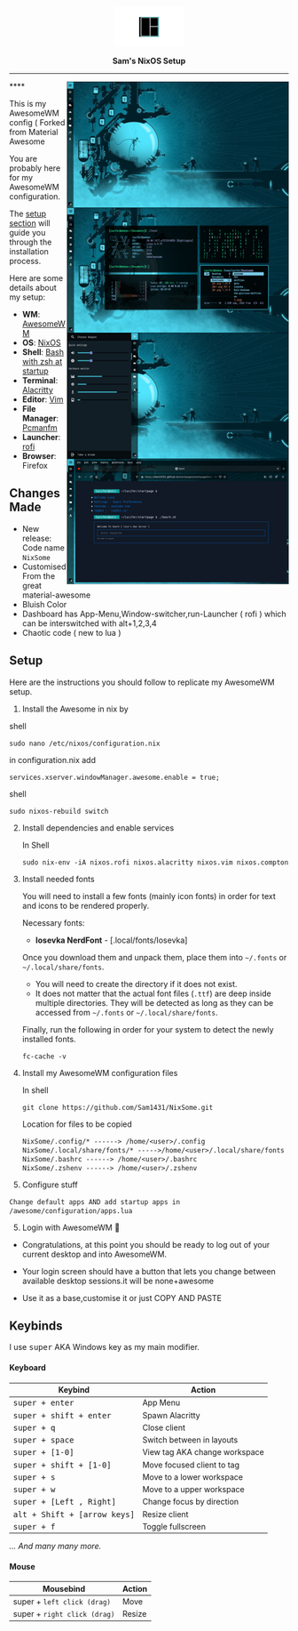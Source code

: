 <p align="center">
  <img width="25%" src=".assets/BeFunky-snapshot.png" />
</p>

<p align="center">
  <b> Sam's NixOS Setup </b>
</p>

****
<img src=".assets/WM(1).jpg" alt="img" align="right" width="400px">
****

This is my AwesomeWM config ( Forked from Material Awesome

You are probably here for my AwesomeWM configuration.

The [setup section](#setup) will guide you through the installation process.

Here are some details about my setup:

+ **WM**: [AwesomeWM](https://github.com/awesomeWM/awesome/)
+ **OS**: [NixOS](https://nixos.org/)
+ **Shell**: [Bash with zsh at startup](https://wiki.archlinux.org/index.php/Zsh)
+ **Terminal**: [Alacritty](https://github.com/alacritty/alacritty)
+ **Editor**: [Vim](https://www.vim.org/)
+ **File Manager**: [Pcmanfm](https://wiki.lxde.org/en/PCManFM)
+ **Launcher**: [rofi](https://github.com/davatorium/rofi/)
+ **Browser**: Firefox

## Changes Made

- New release: Code name `NixSome`
- Customised From the great material-awesome
- Bluish Color 
- Dashboard has App-Menu,Window-switcher,run-Launcher ( rofi ) which can be interswitched with alt+1,2,3,4
- Chaotic code ( new to lua )

## Setup

Here are the instructions you should follow to replicate my AwesomeWM setup.

1. Install the Awesome in nix by
   
  shell
  ```
  sudo nano /etc/nixos/configuration.nix
  ```
  in configuration.nix add
  ```
  services.xserver.windowManager.awesome.enable = true;
  ```
  shell
  ```
  sudo nixos-rebuild switch
  ```
 
  
2. Install dependencies and enable services

   In Shell
   ```
   sudo nix-env -iA nixos.rofi nixos.alacritty nixos.vim nixos.compton

3. Install needed fonts

   You will need to install a few fonts (mainly icon fonts) in order for text and icons to be rendered properly.

   Necessary fonts:
   + **Iosevka NerdFont** - [.local/fonts/Iosevka]

   Once you download them and unpack them, place them into `~/.fonts` or `~/.local/share/fonts`.
   - You will need to create the directory if it does not exist.
   - It does not matter that the actual font files (`.ttf`) are deep inside multiple directories. They will be detected as long as they can be accessed from `~/.fonts` or `~/.local/share/fonts`.

   Finally, run the following in order for your system to detect the newly installed fonts.
   ```shell
   fc-cache -v
   ```

4. Install my AwesomeWM configuration files

   In shell
   ```
   git clone https://github.com/Sam1431/NixSome.git   
   ```
   Location for files to be copied
   ```
   NixSome/.config/* ------> /home/<user>/.config
   NixSome/.local/share/fonts/* ----->/home/<user>/.local/share/fonts
   NixSome/.bashrc ------> /home/<user>/.bashrc
   NixSome/.zshenv ------> /home/<user>/.zshenv
   ```

4. Configure stuff
  ```
  Change default apps AND add startup apps in /awesome/configuration/apps.lua
 ```
5. Login with AwesomeWM 🎉

  -  Congratulations, at this point you should be ready to log out of your current desktop and into AwesomeWM.
   
  -  Your login screen should have a button that lets you change between available desktop sessions.it will be none+awesome

  - Use it as a base,customise it or just COPY AND PASTE

## Keybinds

I use <kbd>super</kbd> AKA Windows key as my main modifier.

#### Keyboard
| Keybind | Action |
| --- | --- |
| <kbd>super + enter</kbd> | App Menu |
| <kbd>super + shift + enter</kbd> | Spawn Alacritty |
| <kbd>super + q</kbd> | Close client |
| <kbd>super + space</kbd> | Switch between in layouts |
| <kbd>super + [1-0]</kbd> | View tag AKA change workspace |
| <kbd>super + shift + [1-0]</kbd> | Move focused client to tag |
| <kbd>super + s</kbd> | Move to a lower workspace |
| <kbd>super + w</kbd> | Move to a upper workspace |
| <kbd>super + [Left , Right]</kbd> | Change focus by direction |
| <kbd>alt + Shift + [arrow keys]</kbd> | Resize client |
| <kbd>super + f</kbd> | Toggle fullscreen |
*... And many many more.*

#### Mouse
| Mousebind | Action |
| --- | --- |
| super + `left click (drag)` | Move |
| super + `right click (drag)` | Resize |

